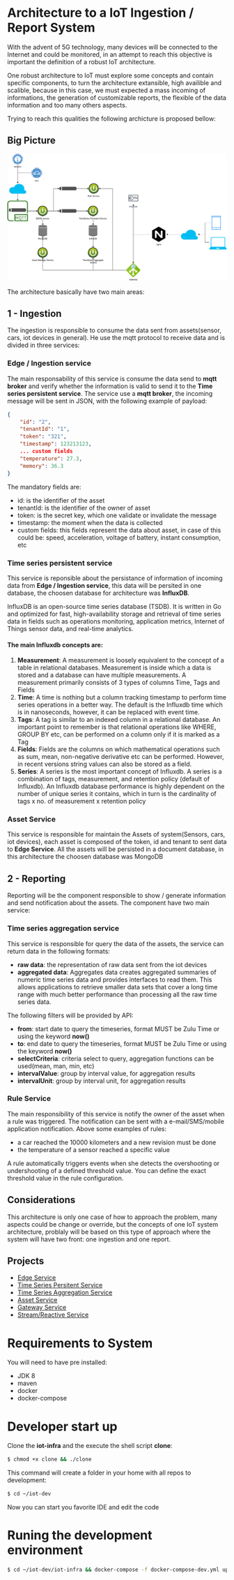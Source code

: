 # Architecture to a IoT Ingestion / Report System

With the advent of 5G technology, many devices will be connected to the Internet and could be monitored, in an attempt to reach this objective is important the definition of a robust IoT architecture.

One robust architecture to IoT must explore some concepts and contain specific components, to turn the architecture extansible, high availible and scalible, because in this case, we must expected 
a mass incoming of informations, the generation of customizable reports, the flexible of the data information and too many others aspects.

Trying to reach this qualities the following archicture is proposed bellow:

## Big Picture

![alt BigPicture](images/iot.png)

The architecture basically have two main areas:

## 1 - Ingestion

The ingestion is responsible to consume the data sent from assets(sensor, cars, iot devices in general). He use the mqtt protocol to receive data and is divided in three services:

### Edge / Ingestion service

The main responsability of this service is consume the data send to **mqtt broker** and verify whether the information is valid to send it to the **Time series persistent service**. The service use a **mqtt broker**, the incoming message will be sent in JSON, with the following example of payload:

```json
{
    "id": "2", 
    "tenantId": "1", 
    "token": "321", 
    "timestamp": 123213123, 
    ... custom fields
    "temperature": 27.3, 
    "memory": 36.3
}
```

The mandatory fields are:
 - id: is the identifier of the asset
 - tenantId: is the identifier of the owner of asset
 - token: is the secret key, which one validate or invalidate the message
 - timestamp: the moment when the data is collected
 - custom fields: this fields represent the data about asset, in case of this could be: speed, acceleration, voltage of battery, instant consumption, etc

### Time series persistent service

This service is reponsible about the persistance of information of incoming data from **Edge / Ingestion service**, this data will be persited in one database, the choosen database for architecture was **InfluxDB**.

InfluxDB is an open-source time series database (TSDB). It is written in Go and optimized for fast, high-availability storage and retrieval of time series data in fields such as operations monitoring, application metrics, Internet of Things sensor data, and real-time analytics.

#### The main Influxdb concepts are:

1. **Measurement**: A measurement is loosely equivalent to the concept of a table in relational databases. Measurement is inside which a data is stored and a database can have multiple measurements. A measurement primarily consists of 3 types of columns Time, Tags and Fields
2. **Time**: A time is nothing but a column tracking timestamp to perform time series operations in a better way. The default is the Influxdb time which is in nanoseconds, however, it can be replaced with event time.
3. **Tags**: A tag is similar to an indexed column in a relational database. An important point to remember is that relational operations like WHERE, GROUP BY etc, can be performed on a column only if it is marked as a Tag
4. **Fields**: Fields are the columns on which mathematical operations such as sum, mean, non-negative derivative etc can be performed. However, in recent versions string values can also be stored as a field.
5. **Series**: A series is the most important concept of Influxdb. A series is a combination of tags, measurement, and retention policy (default of Influxdb). An Influxdb database performance is highly dependent on the number of unique series it contains, which in turn is the cardinality of tags x no. of measurement x retention policy

### Asset Service

This service is responsible for maintain the Assets of system(Sensors, cars, iot devices), each asset is composed of the token, id and tenant to sent data to **Edge Service**. All the assets will be persisted in a document database, in this architecture the choosen database was MongoDB

## 2 - Reporting

Reporting will be the component responsible to show / generate information and send notification about the assets. The component have two main service:

### Time series aggregation service

This service is responsible for query the data of the assets, the service can return data in the following formats:
 - **raw data**: the representation of raw data sent from the iot devices
 - **aggregated data**: Aggregates data creates aggregated summaries of numeric time series data and provides interfaces to read them. This allows applications to retrieve smaller data sets that cover a long time range with much better performance than processing all the raw time series data.

The following filters will be provided by API:

 - **from**: start date to query the timeseries, format MUST be Zulu Time or using the keyword **now()**
 - **to**: end date to query the timeseries, format MUST be Zulu Time or using the keyword **now()** 
 - **selectCriteria**: criteria select to query, aggregation functions can be used(mean, man, min, etc)
 - **intervalValue**: group by interval value, for aggregation results
 - **intervalUnit**: group by interval unit, for aggregation results
 

### Rule Service

The main responsibility of this service is notify the owner of the asset when a rule was triggered. The notification can be sent with a e-mail/SMS/mobile application notification. Above some examples of rules:

 - a car reached the 10000 kilometers and a new revision must be done
 - the temperature of a sensor reached a specific value

A rule automatically triggers events when she detects the overshooting or undershooting of a defined threshold value. You can define the exact threshold value in the rule configuration. 


## Considerations

This architecture is only one case of how to approach the problem, many aspects could be change or override, but the concepts of one IoT system architecture, problaly will be based on this type of approach where the system will have two front: one ingestion and one report.

## Projects

 - [Edge Service](../iot-edge)
 - [Time Series Persitent Service](../iot-tsp)
 - [Time Series Aggregation Service](../iot-tsa)
 - [Asset Service](../iot-asset)
 - [Gateway Service](../iot-gtw)
 - [Stream/Reactive Service](../iot-reactive)

# Requirements to System

You will need to have pre installed:
 - JDK 8
 - maven
 - docker
 - docker-compose
 
# Developer start up

Clone the **iot-infra** and the execute the shell script **clone**:

```sh
$ chmod +x clone && ./clone
```

This command will create a folder in your home with all repos to development:

```sh
$ cd ~/iot-dev
```

Now you can start you favorite IDE and edit the code

# Runing the development environment

```sh
$ cd ~/iot-dev/iot-infra && docker-compose -f docker-compose-dev.yml up -d --build
```
 
 
